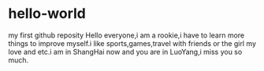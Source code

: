 # hello-world
my first github reposity
Hello everyone,i am a rookie,i have to learn more things to improve myself.i like sports,games,travel with friends or the girl my love and etc.i am in ShangHai now and you are in LuoYang,i miss you so much.
